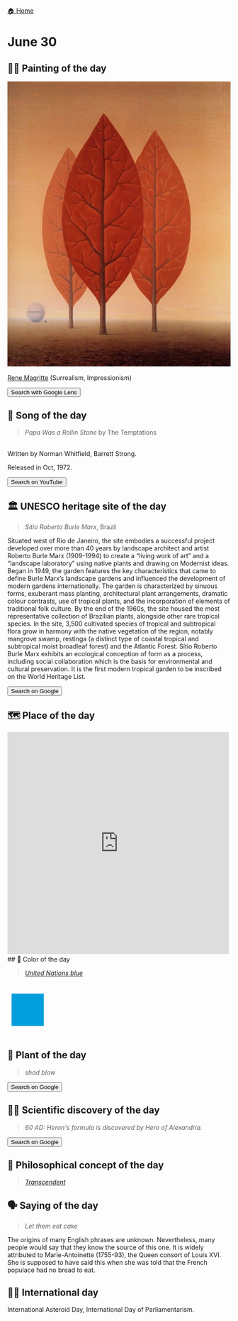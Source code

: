
[🏠 Home](../../index.md)

# June 30

## 🧑‍🎨 Painting of the day

<img width="600" src="../img/Rene_Magritte_1.jpg">

[Rene Magritte](http://en.wikipedia.org/wiki/René_Magritte) (Surrealism, Impressionism)

<button class="btn btn-success"
onclick=" window.open('https://lens.google.com/uploadbyurl?url=https://iretes.github.io/one-a-day/data/img/Rene_Magritte_1.jpg','_blank')">
Search with Google Lens
</button>

## 🎼 Song of the day

> *Papa Was a Rollin Stone*
by The Temptations

<br />Written by Norman Whitfield, Barrett Strong.

Released in Oct, 1972.

<button class="btn btn-success"
onclick=" window.open('http://www.youtube.com/search?q=Papa Was a Rollin Stone by The Temptations','_blank')">
Search on YouTube
</button>

## 🏛️ UNESCO heritage site of the day

> *Sítio Roberto Burle Marx*, Brazil

<p>Situated west of Rio de Janeiro, the site embodies a successful project developed over more than 40 years by landscape architect and artist Roberto Burle Marx (1909-1994) to create a “living work of art” and a “landscape laboratory” using native plants and drawing on Modernist ideas. Began in 1949, the garden features the key characteristics that came to define Burle Marx’s landscape gardens and influenced the development of modern gardens internationally. The garden is characterized by sinuous forms, exuberant mass planting, architectural plant arrangements, dramatic colour contrasts, use of tropical plants, and the incorporation of elements of traditional folk culture. By the end of the 1960s, the site housed the most representative collection of Brazilian plants, alongside other rare tropical species. In the site, 3,500 cultivated species of tropical and subtropical flora grow in harmony with the native vegetation of the region, notably mangrove swamp, restinga (a distinct type of coastal tropical and subtropical moist broadleaf forest) and the Atlantic Forest. Sítio Roberto Burle Marx exhibits an ecological conception of form as a process, including social collaboration which is the basis for environmental and cultural preservation. It is the first modern tropical garden to be inscribed on the World Heritage List.</p>

<button class="btn btn-success"
onclick=" window.open('http://www.google.com/search?q=Sítio Roberto Burle Marx','_blank')">
Search on Google
</button>

## 🗺️ Place of the day

<iframe
src="https://www.mapcrunch.com"
name="mapcrunch"
width="500"
height="500"
allowTransparency="true"
scrolling="no"
frameborder="0"
>
</iframe>
## 🎨 Color of the day

> *[United Nations blue](https://en.wikipedia.org/wiki/Shades_of_azure#United_Nations_blue)*

<div style="color:#009EDB; font-size: 100px;">&#9632;</div>

## 🌿 Plant of the day

> *shad blow*

<button class="btn btn-success"
onclick=" window.open('http://www.google.com/search?q=shad blow','_blank')">
Search on Google
</button>

## 🧑‍🔬 Scientific discovery of the day

> *60 AD: Heron's formula is discovered by Hero of Alexandria.*

<button class="btn btn-success"
onclick=" window.open('http://www.google.com/search?q=60 AD: Heron s formula is discovered by Hero of Alexandria.','_blank')">
Search on Google
</button>

## 💭 Philosophical concept of the day

> *[Transcendent](https://en.wikipedia.org/wiki/Transcendence_(philosophy))*

## 🗣️ Saying of the day

> *Let them eat cake*

The origins of many English phrases are unknown. Nevertheless, many people would say that they know the source of this one. It is widely attributed to Marie-Antoinette (1755-93), the Queen consort of Louis XVI. She is supposed to have said this when she was told that the French populace had no bread to eat. 

## 🏳️‍🌈 International day

International Asteroid Day, International Day of Parliamentarism.